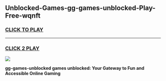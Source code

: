 
## Unblocked-Games-gg-games-unblocked-Play-Free-wqnft
<h3>
<a href="https://premium76.site?title=gg-games-unblocked&ref=18A">CLICK TO PLAY</a></h3>
<hr>

<h3>
<a href="https://premium76.site?title=gg-games-unblocked&ref=18A">CLICK 2 PLAY</a>
  
</h3>

<a href="https://premium76.site?title=gg-games-unblocked&ref=18A"><img src="https://clearcache.store/games.png"></a>


**gg-games-unblocked games unblocked: Your Gateway to Fun and Accessible Online Gaming**
